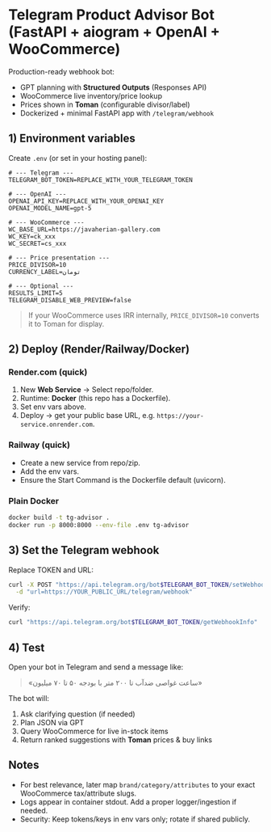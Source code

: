 # Telegram Product Advisor Bot (FastAPI + aiogram + OpenAI + WooCommerce)

Production-ready webhook bot:
- GPT planning with **Structured Outputs** (Responses API)
- WooCommerce live inventory/price lookup
- Prices shown in **Toman** (configurable divisor/label)
- Dockerized + minimal FastAPI app with `/telegram/webhook`

## 1) Environment variables
Create `.env` (or set in your hosting panel):

```env
# --- Telegram ---
TELEGRAM_BOT_TOKEN=REPLACE_WITH_YOUR_TELEGRAM_TOKEN

# --- OpenAI ---
OPENAI_API_KEY=REPLACE_WITH_YOUR_OPENAI_KEY
OPENAI_MODEL_NAME=gpt-5

# --- WooCommerce ---
WC_BASE_URL=https://javaherian-gallery.com
WC_KEY=ck_xxx
WC_SECRET=cs_xxx

# --- Price presentation ---
PRICE_DIVISOR=10
CURRENCY_LABEL=تومان

# --- Optional ---
RESULTS_LIMIT=5
TELEGRAM_DISABLE_WEB_PREVIEW=false
```

> If your WooCommerce uses IRR internally, `PRICE_DIVISOR=10` converts it to Toman for display.

## 2) Deploy (Render/Railway/Docker)

### Render.com (quick)
1. New **Web Service** → Select repo/folder.
2. Runtime: **Docker** (this repo has a Dockerfile).
3. Set env vars above.
4. Deploy → get your public base URL, e.g. `https://your-service.onrender.com`.

### Railway (quick)
- Create a new service from repo/zip.
- Add the env vars.
- Ensure the Start Command is the Dockerfile default (uvicorn).

### Plain Docker
```bash
docker build -t tg-advisor .
docker run -p 8000:8000 --env-file .env tg-advisor
```

## 3) Set the Telegram webhook
Replace TOKEN and URL:
```bash
curl -X POST "https://api.telegram.org/bot$TELEGRAM_BOT_TOKEN/setWebhook" \
  -d "url=https://YOUR_PUBLIC_URL/telegram/webhook"
```

Verify:
```bash
curl "https://api.telegram.org/bot$TELEGRAM_BOT_TOKEN/getWebhookInfo"
```

## 4) Test
Open your bot in Telegram and send a message like:
> «ساعت غواصی ضدآب تا ۲۰۰ متر با بودجه ۵۰ تا ۷۰ میلیون»

The bot will:
1. Ask clarifying question (if needed)
2. Plan JSON via GPT
3. Query WooCommerce for live in-stock items
4. Return ranked suggestions with **Toman** prices & buy links

## Notes
- For best relevance, later map `brand/category/attributes` to your exact WooCommerce tax/attribute slugs.
- Logs appear in container stdout. Add a proper logger/ingestion if needed.
- Security: Keep tokens/keys in env vars only; rotate if shared publicly.
